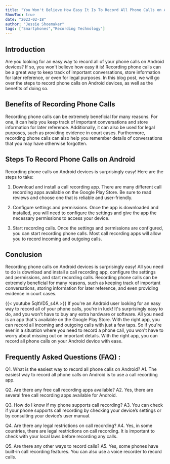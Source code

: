 ```yaml
---
title: "You Won't Believe How Easy It Is To Record All Phone Calls on Android!"
ShowToc: true 
date: "2023-02-18"
author: "Jessie Shoemaker" 
tags: ["Smartphones","Recording Technology"]
---
```

## Introduction

Are you looking for an easy way to record all of your phone calls on Android devices? If so, you won't believe how easy it is! Recording phone calls can be a great way to keep track of important conversations, store information for later reference, or even for legal purposes. In this blog post, we will go over the steps to record phone calls on Android devices, as well as the benefits of doing so. 

## Benefits of Recording Phone Calls

Recording phone calls can be extremely beneficial for many reasons. For one, it can help you keep track of important conversations and store information for later reference. Additionally, it can also be used for legal purposes, such as providing evidence in court cases. Furthermore, recording phone calls can also help you remember details of conversations that you may have otherwise forgotten. 

## Steps To Record Phone Calls on Android

Recording phone calls on Android devices is surprisingly easy! Here are the steps to take: 

1. Download and install a call recording app. There are many different call recording apps available on the Google Play Store. Be sure to read reviews and choose one that is reliable and user-friendly. 

2. Configure settings and permissions. Once the app is downloaded and installed, you will need to configure the settings and give the app the necessary permissions to access your device. 

3. Start recording calls. Once the settings and permissions are configured, you can start recording phone calls. Most call recording apps will allow you to record incoming and outgoing calls. 

## Conclusion

Recording phone calls on Android devices is surprisingly easy! All you need to do is download and install a call recording app, configure the settings and permissions, and start recording calls. Recording phone calls can be extremely beneficial for many reasons, such as keeping track of important conversations, storing information for later reference, and even providing evidence in court cases.

{{< youtube 5qltVD5_s4A >}} 
If you're an Android user looking for an easy way to record all of your phone calls, you're in luck! It's surprisingly easy to do, and you won't have to buy any extra hardware or software. All you need is an app that's available on the Google Play Store. With the right app, you can record all incoming and outgoing calls with just a few taps. So if you're ever in a situation where you need to record a phone call, you won't have to worry about missing out on important details. With the right app, you can record all phone calls on your Android device with ease.

## Frequently Asked Questions (FAQ) :
Q1. What is the easiest way to record all phone calls on Android?
A1. The easiest way to record all phone calls on Android is to use a call recording app.

Q2. Are there any free call recording apps available?
A2. Yes, there are several free call recording apps available for Android.

Q3. How do I know if my phone supports call recording?
A3. You can check if your phone supports call recording by checking your device’s settings or by consulting your device’s user manual.

Q4. Are there any legal restrictions on call recording?
A4. Yes, in some countries, there are legal restrictions on call recording. It is important to check with your local laws before recording any calls.

Q5. Are there any other ways to record calls?
A5. Yes, some phones have built-in call recording features. You can also use a voice recorder to record calls.



